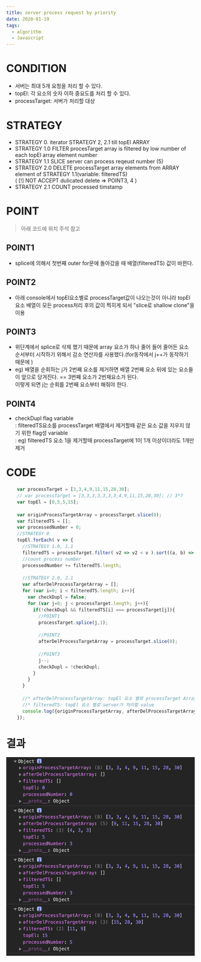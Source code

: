 ```yaml
---
title: server process request by priority
date: 2020-01-19
tags:
  - algorithm
  - Javascript
---
```


# CONDITION
  * 서버는 최대 5개 요청을 처리 할 수 있다. 
  * topEl: 각 요소의 숫자 이하 중요도를 처리 할 수 있다. 
  * processTarget: 서버가 처리할 대상

# STRATEGY
  * STRATEGY 0. iterator STRATEGY 2, 2.1 till topEl ARRAY
  * STRATEGY 1.0 FILTER procesTarget array is filtered by low number of each topEl array element number  
  * STRATEGY 1.1 SLICE server can process reqeust number (5)
  * STRATEGY 2.0 DELETE processTarget array elements from ARRAY element of STRATEGY 1.1(variable: filteredTS)  
              ( [!] NOT ACCEPT dulicated delete => POINT3, 4 )
  * STRATEGY 2.1 COUNT processed timstamp

# POINT
  > 아래 코드에 위치 주석 참고 

  ## POINT1
  * splice에 의해서 첫번째 outer for문에 돌아갔을 때 배열(filteredTS) 값이 바뀐다. 

  ## POINT2
  * 아래 console에서 topEl요소별로 processTarget값이 나오는것이 아니라
      topEl요소 배열이 모든 process처리 후의 값이 찍히게 되서 "slice로 shallow clone"을 이용

  ## POINT3
  * 위단계에서 splice로 삭제 했기 때문에 array 요소가 하나 줄어 들어 줄어든 요소 순서부터 시작하기 위해서 감소 연산자를 사용했다.(for동작에서 j++가 동작하기 때문에 )
  * eg) 배열을 순회하는 j가 2번째 요소를 제거하면 배열 2번째 요소 뒤에 있는 요소들이 앞으로 당겨진다. == 3번째 요소가 2번재요소가 된다.  
  이렇게 되면 j는 순회를 2번째 요소부터 해줘야 한다.

  ## POINT4
  * checkDupl flag variable  
  : filteredTS요소를 processTarget 배열에서 제거할때 같은 요소 값을 지우지 않기 위한 flag성 variable  
  : eg) filteredTS 요소 1을 제거할때 processTarget에 1이 1개 이상이더라도 1개만 제거


# CODE
``` js
    var processTarget = [3,3,4,9,11,15,28,30];
    // var processTarget = [3,3,3,3,3,3,3,4,9,11,15,28,30]; // 3*7
    var topEl = [0,5,5,15];
    
    var originProcessTargetArray = processTarget.slice(0);
    var filteredTS = [];
    var processedNumber = 0;
    //STRATEGY 0
    topEl.forEach( v => {
      //STRATEGY 1.0, 1.1
      filteredTS = processTarget.filter( v2 => v2 < v ).sort((a, b) => b-a).slice(0, 5);
      //count process number
      processedNumber += filteredTS.length;
      
      //STRATEGY 2.0, 2.1
      var afterDelProcessTargetArray = [];
      for (var i=0; i < filteredTS.length; i++){
        var checkDupl = false;
        for (var j=0; j < processTarget.length; j++){
          if(!checkDupl && filteredTS[i] === processTarget[j]){
            //POINT1
            processTarget.splice(j,1);

            //POINT2
            afterDelProcessTargetArray = processTarget.slice(0);            

            //POINT3
            j--;  
            checkDupl = !checkDupl;
          }
        }
      }

      //* afterDelProcessTargetArray: topEl 요소 별로 processTarget Array
      //* filteredTS: topEl 요소 별로 server가 처리할 value
      console.log({originProcessTargetArray, afterDelProcessTargetArray, filteredTS, topEl: v, processedNumber});
    });
```

# 결과
![](serverProcessRequestByPriority_01.png)

